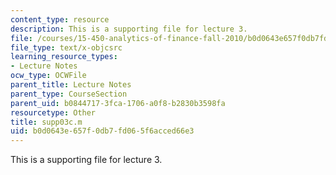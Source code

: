 ```yaml
---
content_type: resource
description: This is a supporting file for lecture 3.
file: /courses/15-450-analytics-of-finance-fall-2010/b0d0643e657f0db7fd065f6acced66e3_supp03c.m
file_type: text/x-objcsrc
learning_resource_types:
- Lecture Notes
ocw_type: OCWFile
parent_title: Lecture Notes
parent_type: CourseSection
parent_uid: b0844717-3fca-1706-a0f8-b2830b3598fa
resourcetype: Other
title: supp03c.m
uid: b0d0643e-657f-0db7-fd06-5f6acced66e3
---
```

This is a supporting file for lecture 3.

